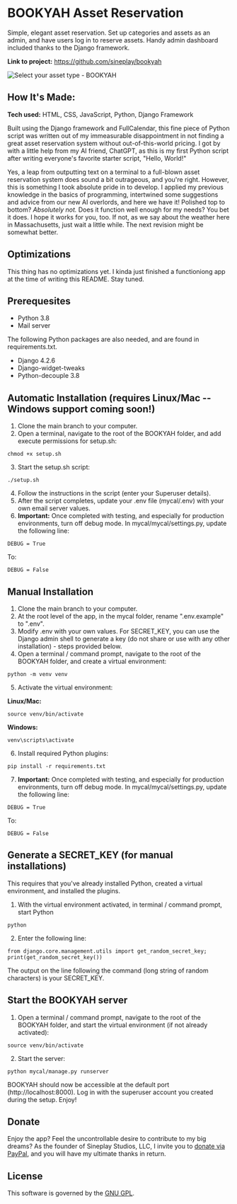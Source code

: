 # BOOKYAH Asset Reservation
Simple, elegant asset reservation. Set up categories and assets as an admin, and have users log in to reserve assets. Handy admin dashboard included thanks to the Django framework.

**Link to project:** https://github.com/sineplay/bookyah

![Select your asset type - BOOKYAH](https://sineplay.com/wp-content/uploads/bookyah-type.png)

## How It's Made:

**Tech used:** HTML, CSS, JavaScript, Python, Django Framework

Built using the Django framework and FullCalendar, this fine piece of Python script was written out of my immeasurable disappointment in not finding a great asset reservation system without out-of-this-world pricing. I got by with a little help from my AI friend, ChatGPT, as this is my first Python script after writing everyone's favorite starter script, "Hello, World!"

Yes, a leap from outputting text on a terminal to a full-blown asset reservation system does sound a bit outrageous, and you're right. However, this is something I took absolute pride in to develop. I applied my previous knowledge in the basics of programming, intertwined some suggestions and advice from our new AI overlords, and here we have it! Polished top to bottom? *Absolutely not.* Does it function well enough for my needs? You bet it does. I hope it works for you, too. If not, as we say about the weather here in Massachusetts, just wait a little while. The next revision might be somewhat better.

## Optimizations

This thing has no optimizations yet. I kinda just finished a functioniong app at the time of writing this README. Stay tuned.

## Prerequesites

- Python 3.8
- Mail server

The following Python packages are also needed, and are found in requirements.txt.
- Django 4.2.6
- Django-widget-tweaks
- Python-decouple 3.8

## Automatic Installation (requires Linux/Mac -- Windows support coming soon!)

1. Clone the main branch to your computer.
2. Open a terminal, navigate to the root of the BOOKYAH folder, and add execute permissions for setup.sh:
```
chmod +x setup.sh
```
3. Start the setup.sh script:
```
./setup.sh
```
4. Follow the instructions in the script (enter your Superuser details).
5. After the script completes, update your .env file (mycal/.env) with your own email server values.
6. **Important:** Once completed with testing, and especially for production environments, turn off debug mode. In mycal/mycal/settings.py, update the following line:
```
DEBUG = True
```
To:
```
DEBUG = False
```

## Manual Installation

1. Clone the main branch to your computer.
2. At the root level of the app, in the mycal folder, rename ".env.example" to ".env".
3. Modify .env with your own values. For SECRET_KEY, you can use the Django admin shell to generate a key (do not share or use with any other installation) - steps provided below.
4. Open a terminal / command prompt, navigate to the root of the BOOKYAH folder, and create a virtual environment:
```
python -m venv venv
```
5. Activate the virtual environment:

**Linux/Mac:**
```
source venv/bin/activate
```
**Windows:**
```
venv\scripts\activate
```
6. Install required Python plugins:
```
pip install -r requirements.txt
```
7. **Important:** Once completed with testing, and especially for production environments, turn off debug mode. In mycal/mycal/settings.py, update the following line:
```
DEBUG = True
```
To:
```
DEBUG = False
```

## Generate a SECRET_KEY (for manual installations)

This requires that you've already installed Python, created a virtual environment, and installed the plugins.

1. With the virtual environment activated, in terminal / command prompt, start Python
```
python
```
2. Enter the following line:
```
from django.core.management.utils import get_random_secret_key; print(get_random_secret_key())
```

The output on the line following the command (long string of random characters) is your SECRET_KEY.

## Start the BOOKYAH server

1. Open a terminal / command prompt, navigate to the root of the BOOKYAH folder, and start the virtual environment (if not already activated):
```
source venv/bin/activate
```
2. Start the server:
```
python mycal/manage.py runserver
```

BOOKYAH should now be accessible at the default port (http://localhost:8000). Log in with the superuser account you created during the setup. Enjoy!

## Donate

Enjoy the app? Feel the uncontrollable desire to contribute to my big dreams? As the founder of Sineplay Studios, LLC, I invite you to [donate via PayPal](https://www.paypal.com/donate/?hosted_button_id=4CKBM3N63AXJE), and you will have my ultimate thanks in return.

## License

This software is governed by the [GNU GPL](LICENSE).
